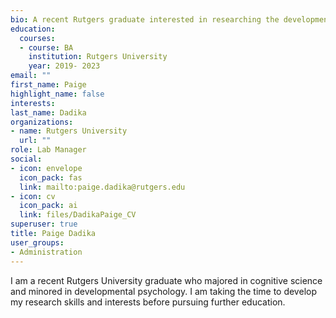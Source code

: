 ```yaml
---
bio: A recent Rutgers graduate interested in researching the development of mathematical reasoning.
education:
  courses:
  - course: BA
    institution: Rutgers University
    year: 2019- 2023
email: ""
first_name: Paige
highlight_name: false
interests:
last_name: Dadika
organizations:
- name: Rutgers University
  url: ""
role: Lab Manager
social:
- icon: envelope
  icon_pack: fas
  link: mailto:paige.dadika@rutgers.edu
- icon: cv
  icon_pack: ai
  link: files/DadikaPaige_CV
superuser: true
title: Paige Dadika
user_groups:
- Administration
---
```

I am a recent Rutgers University graduate who majored in cognitive science and minored in developmental psychology. I am taking the time to develop my research skills and interests before pursuing further education.
